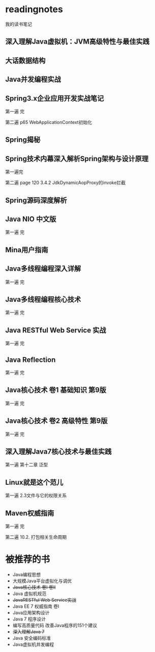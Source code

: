 # readingnotes
我的读书笔记

## 深入理解Java虚拟机：JVM高级特性与最佳实践

## 大话数据结构

## Java并发编程实战

## Spring3.x企业应用开发实战笔记
第一遍 完

第二遍 p65 WebApplicationContext初始化

## Spring揭秘

## Spring技术内幕深入解析Spring架构与设计原理
第一遍完

第二遍 page 120 3.4.2 JdkDynamicAopProxy的invoke拦截

## Spring源码深度解析

## Java NIO 中文版
第一遍 完

## Mina用户指南

## Java多线程编程深入详解
第一遍 完

## Java多线程编程核心技术
第一遍 完

## Java RESTful Web Service 实战
第一遍 完

## Java Reflection
第一遍 完

## Java核心技术 卷1 基础知识 第9版
第一遍 完

## Java核心技术 卷2 高级特性 第9版
第一遍 完

## 深入理解Java7核心技术与最佳实践
第一遍 第十二章 泛型

## Linux就是这个范儿
第一遍 2.3文件与它的权限关系

## Maven权威指南
第一遍 完

第二遍 10.2. 打包相关生命周期

# 被推荐的书

- Java编程思想
- 大规模Java平台虚拟化与调优
- ~~Java核心技术 卷I 卷II~~
- Java 虚拟机规范
- ~~JavaRESTful Web Service实战~~
- Java EE 7 权威指南 卷I
- Java应用架构设计
- Java 7 程序设计
- 编写高质量代码 改善Java程序的151个建议
- ~~深入理解Java 7~~
- Java 安全编码标准
- Java虚拟机并发编程

